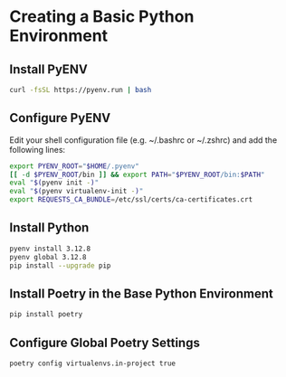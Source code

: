 # Creating a Basic Python Environment
## Install PyENV
```sh
curl -fsSL https://pyenv.run | bash
```

## Configure PyENV
Edit your shell configuration file (e.g. ~/.bashrc or ~/.zshrc) and add the following lines:
```sh
export PYENV_ROOT="$HOME/.pyenv"
[[ -d $PYENV_ROOT/bin ]] && export PATH="$PYENV_ROOT/bin:$PATH"
eval "$(pyenv init -)"
eval "$(pyenv virtualenv-init -)"
export REQUESTS_CA_BUNDLE=/etc/ssl/certs/ca-certificates.crt
```

## Install Python
```sh
pyenv install 3.12.8
pyenv global 3.12.8
pip install --upgrade pip
```

## Install Poetry in the Base Python Environment
```sh
pip install poetry
```

## Configure Global Poetry Settings
```sh
poetry config virtualenvs.in-project true
```
